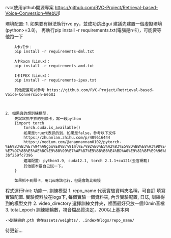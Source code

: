 rvc(使用github開源專案 https://github.com/RVC-Project/Retrieval-based-Voice-Conversion-WebUI)

環境配置:
    1. 如果要有辦法執行rvc.py，並成功跳出gui
        建議先建置一個虛擬環境(python>=3.8)，
        再執行pip install -r requirements.txt(電腦是n卡)，可能要等他跑一下

        A卡/I卡：
        pip install -r requirements-dml.txt

        A卡Rocm（Linux）：
        pip install -r requirements-amd.txt

        I卡IPEX（Linux）：
        pip install -r requirements-ipex.txt

        其他配置可以參考 https://github.com/RVC-Project/Retrieval-based-Voice-Conversion-WebUI



    2. 如果真的想訓練模型，
        先試試抓不抓的到顯卡，寫一段python
        {import torch
            torch.cuda.is_available() 
            如果是true代表抓的到，如果是false，參考以下文件
            https://zhuanlan.zhihu.com/p/409616444
            https://medium.com/@anannannan0102/pytorch-%E6%83%B3%E7%94%A8gpu%E8%B7%91ml%E7%92%B0%E5%A2%83%E5%8D%BB%E8%A3%9D%E4%B8%8D%E5%A5%BD-%E7%9C%8B%E5%AE%8C%E9%80%99%E7%AF%87%E5%B8%B6%E4%BD%A0%E9%81%BF%E9%96%8B%E5%90%84%E7%A8%AE%E9%9B%B7-3bf259fc7396
            建議配置: python3.9, cuda12.1, torch 2.1.1+cu121(去官網載)
            其他版本要自己試一下。
        }

        如果抓不到顯卡，用cpu應該也行，但是會跑比較慢


程式運行hint:
    功能一. 訓練模型
    1.  repo_name 代表實驗資料夾名稱，可自訂
        填寫實驗配置. 實驗資料放在logs下, 每個實驗一個資料夾, 內含實驗配置, 日誌, 訓練得到的模型文件
    2.  video_directory 選擇訓練文件夾，裡面最好只放一個10min音檔
    3.  total_epoch 訓練總輪數，視音檔品質決定，200以上基本夠

    ->訓練完的.pth 會在assets/weights/, .index在logs/repo_name/

待更新...

